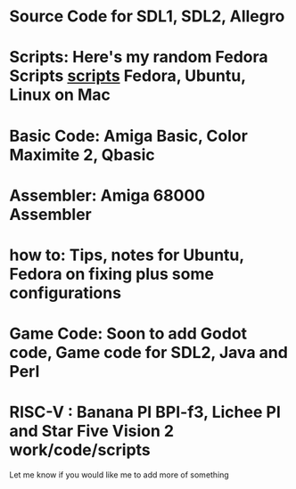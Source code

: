 # Source Code for SDL1, SDL2, Allegro<br>
# Scripts: Here's my random Fedora Scripts [scripts](https://github.com/rcman/fedora) Fedora, Ubuntu, Linux on Mac<br>
# Basic Code: Amiga Basic, Color Maximite 2, Qbasic<br>
# Assembler: Amiga 68000 Assembler<br>
# how to: Tips, notes for Ubuntu, Fedora on fixing plus some configurations<br>
# Game Code:  Soon to add Godot code, Game code for SDL2, Java and Perl<br>
# RISC-V : Banana PI BPI-f3, Lichee PI and Star Five Vision 2 work/code/scripts<br>

Let me know if you would like me to add more of something

